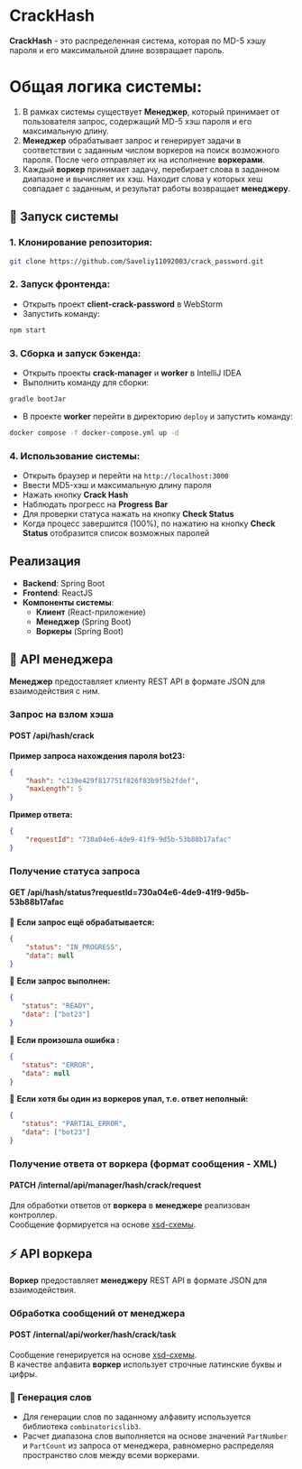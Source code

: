 # CrackHash

**CrackHash** - это распределенная система, которая по MD-5 хэшу пароля и его максимальной длине возвращает пароль.

# Общая логика системы:
1. В рамках системы существует **Менеджер**, который принимает от пользователя запрос, содержащий MD-5 хэш пароля и его максимальную длину.
2. **Менеджер** обрабатывает запрос и генерирует задачи в соответствии с заданным числом воркеров на поиск возможного пароля. После чего отправляет их на исполнение **воркерами**. 
3. Каждый **воркер** принимает задачу, перебирает слова в заданном диапазоне и вычисляет их хэш. Находит слова у которых хеш совпадает с заданным, и результат работы возвращает **менеджеру**.

## 🚀 Запуск системы

### 1. Клонирование репозитория:
```sh
git clone https://github.com/Saveliy11092003/crack_password.git
```

### 2. Запуск фронтенда:
- Открыть проект **client-crack-password** в WebStorm
- Запустить команду:
```sh
npm start
```

### 3. Сборка и запуск бэкенда:
- Открыть проекты **crack-manager** и **worker** в IntelliJ IDEA
- Выполнить команду для сборки:
```sh
gradle bootJar
```
- В проекте **worker** перейти в директорию `deploy` и запустить команду:
```sh
docker compose -f docker-compose.yml up -d
```

### 4. Использование системы:
- Открыть браузер и перейти на `http://localhost:3000`
- Ввести MD5-хэш и максимальную длину пароля
- Нажать кнопку **Crack Hash**
- Наблюдать прогресс на **Progress Bar**
- Для проверки статуса нажать на кнопку **Check Status**
- Когда процесс завершится (100%), по нажатию на кнопку **Check Status** отобразится список возможных паролей

## Реализация
- **Backend**: Spring Boot
- **Frontend**: ReactJS
- **Компоненты системы**:
  - **Клиент** (React-приложение)
  - **Менеджер** (Spring Boot)
  - **Воркеры** (Spring Boot)

 ## 📡 API менеджера
 **Менеджер** предоставляет клиенту REST API в формате JSON для взаимодействия с ним.

### Запрос на взлом хэша
#### **POST /api/hash/crack**
**Пример запроса нахождения пароля bot23:**
```json
{
    "hash": "c139e429f817751f826f83b9f5b2fdef",
    "maxLength": 5
}
```
**Пример ответа:**
```json
{
    "requestId": "730a04e6-4de9-41f9-9d5b-53b88b17afac"
}
```

### Получение статуса запроса
#### **GET /api/hash/status?requestId=730a04e6-4de9-41f9-9d5b-53b88b17afac**

🔹 **Если запрос ещё обрабатывается:**
```json
{
    "status": "IN_PROGRESS",
    "data": null
}
```

🔹 **Если запрос выполнен:**
```json
{
   "status": "READY",
   "data": ["bot23"]
}
```

🔹 **Если произошла ошибка :**
```json
{
   "status": "ERROR",
   "data": null
}
```

🔹 **Если хотя бы один из воркеров упал, т.е. ответ неполный:**
```json
{
   "status": "PARTIAL_ERROR",
   "data": ["bot23"]
}
```

### Получение ответа от воркера (формат сообщения - XML)
#### **PATCH** /internal/api/manager/hash/crack/request  
Для обработки ответов от **воркера** в **менеджере** реализован контроллер.  
Сообщение формируется на основе [xsd-схемы](https://drive.google.com/file/d/14tliqQQCTxg0HwrdPyxVQjVQYMC0o8zl/view).  

## ⚡ API воркера  
**Воркер** предоставляет **менеджеру** REST API в формате JSON для взаимодействия.  

### Обработка сообщений от менеджера  

#### **POST** /internal/api/worker/hash/crack/task  
Сообщение генерируется на основе [xsd-схемы](https://drive.google.com/file/d/1tC1Ji5YNzedfVET9jR5GrcNez4ipaaNk/view).  
В качестве алфавита **воркер** использует строчные латинские буквы и цифры.   

### 🔢 Генерация слов  
- Для генерации слов по заданному алфавиту используется библиотека `combinatoricslib3`.  
- Расчет диапазона слов выполняется на основе значений `PartNumber` и `PartCount` из запроса от менеджера, равномерно распределяя пространство слов между всеми воркерами.  
